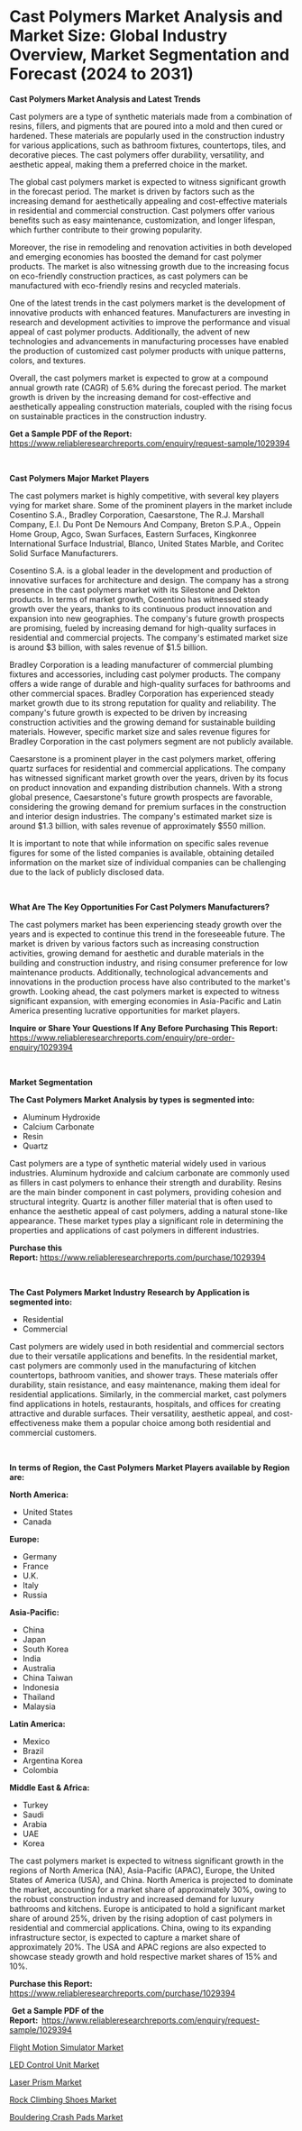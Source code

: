 <p><h1>Cast Polymers Market Analysis and Market Size: Global Industry Overview, Market Segmentation and Forecast (2024 to 2031)</h1></p><p><strong>Cast Polymers Market Analysis and Latest Trends</strong></p>
<p><p>Cast polymers are a type of synthetic materials made from a combination of resins, fillers, and pigments that are poured into a mold and then cured or hardened. These materials are popularly used in the construction industry for various applications, such as bathroom fixtures, countertops, tiles, and decorative pieces. The cast polymers offer durability, versatility, and aesthetic appeal, making them a preferred choice in the market.</p><p>The global cast polymers market is expected to witness significant growth in the forecast period. The market is driven by factors such as the increasing demand for aesthetically appealing and cost-effective materials in residential and commercial construction. Cast polymers offer various benefits such as easy maintenance, customization, and longer lifespan, which further contribute to their growing popularity.</p><p>Moreover, the rise in remodeling and renovation activities in both developed and emerging economies has boosted the demand for cast polymer products. The market is also witnessing growth due to the increasing focus on eco-friendly construction practices, as cast polymers can be manufactured with eco-friendly resins and recycled materials.</p><p>One of the latest trends in the cast polymers market is the development of innovative products with enhanced features. Manufacturers are investing in research and development activities to improve the performance and visual appeal of cast polymer products. Additionally, the advent of new technologies and advancements in manufacturing processes have enabled the production of customized cast polymer products with unique patterns, colors, and textures.</p><p>Overall, the cast polymers market is expected to grow at a compound annual growth rate (CAGR) of 5.6% during the forecast period. The market growth is driven by the increasing demand for cost-effective and aesthetically appealing construction materials, coupled with the rising focus on sustainable practices in the construction industry.</p></p>
<p><strong>Get a Sample PDF of the Report:&nbsp;</strong> <a href="https://www.reliableresearchreports.com/enquiry/request-sample/1029394">https://www.reliableresearchreports.com/enquiry/request-sample/1029394</a></p>
<p>&nbsp;</p>
<p><strong>Cast Polymers Major Market Players</strong></p>
<p><p>The cast polymers market is highly competitive, with several key players vying for market share. Some of the prominent players in the market include Cosentino S.A., Bradley Corporation, Caesarstone, The R.J. Marshall Company, E.I. Du Pont De Nemours And Company, Breton S.P.A., Oppein Home Group, Agco, Swan Surfaces, Eastern Surfaces, Kingkonree International Surface Industrial, Blanco, United States Marble, and Coritec Solid Surface Manufacturers.</p><p>Cosentino S.A. is a global leader in the development and production of innovative surfaces for architecture and design. The company has a strong presence in the cast polymers market with its Silestone and Dekton products. In terms of market growth, Cosentino has witnessed steady growth over the years, thanks to its continuous product innovation and expansion into new geographies. The company's future growth prospects are promising, fueled by increasing demand for high-quality surfaces in residential and commercial projects. The company's estimated market size is around $3 billion, with sales revenue of $1.5 billion.</p><p>Bradley Corporation is a leading manufacturer of commercial plumbing fixtures and accessories, including cast polymer products. The company offers a wide range of durable and high-quality surfaces for bathrooms and other commercial spaces. Bradley Corporation has experienced steady market growth due to its strong reputation for quality and reliability. The company's future growth is expected to be driven by increasing construction activities and the growing demand for sustainable building materials. However, specific market size and sales revenue figures for Bradley Corporation in the cast polymers segment are not publicly available.</p><p>Caesarstone is a prominent player in the cast polymers market, offering quartz surfaces for residential and commercial applications. The company has witnessed significant market growth over the years, driven by its focus on product innovation and expanding distribution channels. With a strong global presence, Caesarstone's future growth prospects are favorable, considering the growing demand for premium surfaces in the construction and interior design industries. The company's estimated market size is around $1.3 billion, with sales revenue of approximately $550 million.</p><p>It is important to note that while information on specific sales revenue figures for some of the listed companies is available, obtaining detailed information on the market size of individual companies can be challenging due to the lack of publicly disclosed data.</p></p>
<p>&nbsp;</p>
<p><strong>What Are The Key Opportunities For Cast Polymers Manufacturers?</strong></p>
<p><p>The cast polymers market has been experiencing steady growth over the years and is expected to continue this trend in the foreseeable future. The market is driven by various factors such as increasing construction activities, growing demand for aesthetic and durable materials in the building and construction industry, and rising consumer preference for low maintenance products. Additionally, technological advancements and innovations in the production process have also contributed to the market's growth. Looking ahead, the cast polymers market is expected to witness significant expansion, with emerging economies in Asia-Pacific and Latin America presenting lucrative opportunities for market players.</p></p>
<p><strong>Inquire or Share Your Questions If Any Before Purchasing This Report:</strong> <a href="https://www.reliableresearchreports.com/enquiry/pre-order-enquiry/1029394">https://www.reliableresearchreports.com/enquiry/pre-order-enquiry/1029394</a></p>
<p>&nbsp;</p>
<p><strong>Market Segmentation</strong></p>
<p><strong>The Cast Polymers Market Analysis by types is segmented into:</strong></p>
<p><ul><li>Aluminum Hydroxide</li><li>Calcium Carbonate</li><li>Resin</li><li>Quartz</li></ul></p>
<p><p>Cast polymers are a type of synthetic material widely used in various industries. Aluminum hydroxide and calcium carbonate are commonly used as fillers in cast polymers to enhance their strength and durability. Resins are the main binder component in cast polymers, providing cohesion and structural integrity. Quartz is another filler material that is often used to enhance the aesthetic appeal of cast polymers, adding a natural stone-like appearance. These market types play a significant role in determining the properties and applications of cast polymers in different industries.</p></p>
<p><strong>Purchase this Report:&nbsp;</strong><a href="https://www.reliableresearchreports.com/purchase/1029394">https://www.reliableresearchreports.com/purchase/1029394</a></p>
<p>&nbsp;</p>
<p><strong>The Cast Polymers Market Industry Research by Application is segmented into:</strong></p>
<p><ul><li>Residential</li><li>Commercial</li></ul></p>
<p><p>Cast polymers are widely used in both residential and commercial sectors due to their versatile applications and benefits. In the residential market, cast polymers are commonly used in the manufacturing of kitchen countertops, bathroom vanities, and shower trays. These materials offer durability, stain resistance, and easy maintenance, making them ideal for residential applications. Similarly, in the commercial market, cast polymers find applications in hotels, restaurants, hospitals, and offices for creating attractive and durable surfaces. Their versatility, aesthetic appeal, and cost-effectiveness make them a popular choice among both residential and commercial customers.</p></p>
<p>&nbsp;</p>
<p><strong>In terms of Region, the Cast Polymers Market Players available by Region are:</strong></p>
<p>
    <p> <strong> North America: </strong>
        <ul>
            <li>United States</li>
            <li>Canada</li>
        </ul>
        </p> 
    <p> <strong> Europe: </strong>
        <ul>
            <li>Germany</li>
            <li>France</li>
            <li>U.K.</li>
            <li>Italy</li>
            <li>Russia</li>
        </ul>
        </p> 
    <p> <strong> Asia-Pacific: </strong>
        <ul>
            <li>China</li>
            <li>Japan</li>
            <li>South Korea</li>
            <li>India</li>
            <li>Australia</li>
            <li>China Taiwan</li>
            <li>Indonesia</li>
            <li>Thailand</li>
            <li>Malaysia</li>
        </ul>
        </p> 
    <p> <strong> Latin America: </strong>
        <ul>
            <li>Mexico</li>
            <li>Brazil</li>
            <li>Argentina Korea</li>
            <li>Colombia</li>
        </ul>
        </p> 
    <p> <strong> Middle East & Africa: </strong>
        <ul>
            <li>Turkey</li>
            <li>Saudi</li>
            <li>Arabia</li>
            <li>UAE</li>
            <li>Korea</li>
        </ul>
    </p>
    </p>
<p><p>The cast polymers market is expected to witness significant growth in the regions of North America (NA), Asia-Pacific (APAC), Europe, the United States of America (USA), and China. North America is projected to dominate the market, accounting for a market share of approximately 30%, owing to the robust construction industry and increased demand for luxury bathrooms and kitchens. Europe is anticipated to hold a significant market share of around 25%, driven by the rising adoption of cast polymers in residential and commercial applications. China, owing to its expanding infrastructure sector, is expected to capture a market share of approximately 20%. The USA and APAC regions are also expected to showcase steady growth and hold respective market shares of 15% and 10%.</p></p>
<p><strong>Purchase this Report: </strong><a href="https://www.reliableresearchreports.com/purchase/1029394">https://www.reliableresearchreports.com/purchase/1029394</a></p>
<p>&nbsp;<strong>Get a Sample PDF of the Report:&nbsp;&nbsp;</strong><a href="https://www.reliableresearchreports.com/enquiry/request-sample/1029394">https://www.reliableresearchreports.com/enquiry/request-sample/1029394</a></p>
<p><strong></strong></p>
<p><p><a href="https://medium.com/@christinaweber16/flight-motion-simulator-market-analysis-and-sze-forecasted-for-period-from-2024-to-2031-6e452241fbcf">Flight Motion Simulator Market</a></p><p><a href="https://medium.com/@cleocarroll2022/led-control-unit-market-analysis-its-cagr-market-segmentation-and-global-industry-overview-6052a05fb2ee">LED Control Unit Market</a></p><p><a href="https://medium.com/@harveybeer951/laser-prism-market-trends-and-market-analysis-forecasted-for-period-2024-2031-9b387fc57ed1">Laser Prism Market</a></p><p><a href="https://medium.com/@christinaweber16/rock-climbing-shoes-market-insight-market-trends-growth-forecasted-from-2024-to-2031-e199c1b5ab3e">Rock Climbing Shoes Market</a></p><p><a href="https://medium.com/@christinaweber16/bouldering-crash-pads-market-competitive-analysis-market-trends-and-forecast-to-2031-e364c0bb460d">Bouldering Crash Pads Market</a></p></p>
